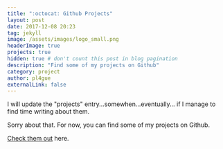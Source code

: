 ```yaml
---
title: ":octocat: Github Projects"
layout: post
date: 2017-12-08 20:23
tag: jekyll
image: /assets/images/logo_small.png
headerImage: true
projects: true
hidden: true # don't count this post in blog pagination
description: "Find some of my projects on Github"
category: project
author: pl4gue
externalLink: false
---
```

I will update the "projects" entry...somewhen...eventually... if I manage to find time writing about them.

Sorry about that. For now, you can find some of my projects on Github.

[Check them out](https://github.com/pl4gue) here.

